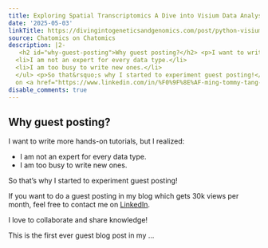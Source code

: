```yaml
---
title: Exploring Spatial Transcriptomics A Dive into Visium Data Analysis in Python
date: '2025-05-03'
linkTitle: https://divingintogeneticsandgenomics.com/post/python-visium/
source: Chatomics on Chatomics
description: |2-
   <h2 id="why-guest-posting">Why guest posting?</h2> <p>I want to write more hands-on tutorials, but I realized:</p> <ul>
  <li>I am not an expert for every data type.</li>
  <li>I am too busy to write new ones.</li>
  </ul> <p>So that&rsquo;s why I started to experiment guest posting!</p> <p>If you want to do a guest posting in my blog which gets 30k views per month, feel free to contact me
  on <a href="https://www.linkedin.com/in/%F0%9F%8E%AF-ming-tommy-tang-40650014/" target="_blank">LinkedIn</a>.</p> <p>I love to collaborate and share knowledge!</p> <p>This is the first ever guest blog post in my ...
disable_comments: true
---
```

 <h2 id="why-guest-posting">Why guest posting?</h2> <p>I want to write more hands-on tutorials, but I realized:</p> <ul>
<li>I am not an expert for every data type.</li>
<li>I am too busy to write new ones.</li>
</ul> <p>So that&rsquo;s why I started to experiment guest posting!</p> <p>If you want to do a guest posting in my blog which gets 30k views per month, feel free to contact me
on <a href="https://www.linkedin.com/in/%F0%9F%8E%AF-ming-tommy-tang-40650014/" target="_blank">LinkedIn</a>.</p> <p>I love to collaborate and share knowledge!</p> <p>This is the first ever guest blog post in my ...
